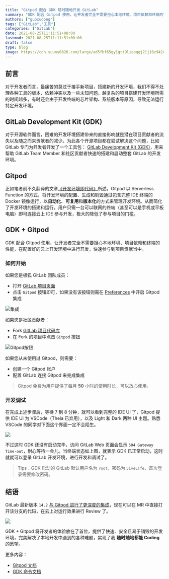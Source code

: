 ```yaml
---
title: "Gitpod 配合 GDK 随时随地开发 GitLab"
summary: "GDK 配合 Gitpod 使用，让开发者完全不需要担心本地环境、项目依赖和终端的性能，在配置好的云上开发环境中进行开发，快速参与到项目贡献当中。"
authors: ["guoxudong"]
tags: ["GitLab","工具"]
categories: ["GitLab"]
date: 2021-08-25T11:11:51+08:00
lastmod: 2021-08-25T11:11:51+08:00
draft: false
type: blog
image: https://cdn.suuny0826.com/large/ad5fbf65gy1gtt9lieoqqj21j10z942u.jpg
---
```

## 前言

对于开发者而言，最痛苦的莫过于接手新项目，搭建新的开发环境，我们不得不处理各种工具的版本、依赖冲突以及一些未知问题。越复杂的项目搭建开发环境所需的时间越多，有时还会由于开发终端的芯片架构、系统版本等原因，导致无法运行特定开发环境。

## GitLab Development Kit (GDK)
<!-- markdown-link-check-disable-next-line -->
对于开源软件而言，困难的开发环境搭建带来的直接影响就是潜在项目贡献者的流失以及随之而来贡献者的减少。为此各个开源项目都在尝试解决这个问题，比如 GitLab 专门为开发者开发了一个工具包： [GitLab Development Kit (GDK)](https://gitlab.com/gitlab-org/gitlab-development-kit/-/tree/main)，用来帮助 GitLab  Team Member 和社区贡献者快速的搭建和启动整套 GitLab 的开发环境。

## Gitpod

正如笔者前不久翻译的文章[《开发环境即代码》](https://guoxudong.io/post/dev-env-as-code/)所述，Gitpod 以 Serverless Function 的方式，将开发环境的配置、生成和销毁通过包含完整 IDE 终端的 Docker 镜像运行，以**自动化**、**可复用**和**版本化**的方式来管理开发环境。从而简化了开发环境的搭建和运行，用户只需一台可以联网的终端（甚至可以是手机或平板电脑）即可连接云上 IDE 参与开发，极大的降低了参与项目的门槛。

## GDK + Gitpod

GDK 配合 Gitpod 使用，让开发者完全不需要担心本地环境、项目依赖和终端的性能，在配置好的云上开发环境中进行开发，快速参与到项目贡献当中。

### 如何开始

如果您是极狐 GitLab 团队成员：

- 打开 [GitLab 项目页面](https://gitlab.com/gitlab-jh/gitlab)
- 点击 `Gitpod` 按钮即可，如果没有该按钮则需在 [Preferences](https://gitlab.com/-/profile/preferences) 中开启 Gitpod 集成

![集成](https://cdn.suuny0826.com/large/ad5fbf65gy1gtt7hqt9stj21lk0da76v.jpg)

如果您是社区贡献者：

- Fork [GitLab 项目代码库](https://gitlab.com/gitlab-jh/gitlab)
- 在 Fork 的项目中点击 `Gitpod` 按钮

![Gitpod按钮](https://cdn.suuny0826.com/large/ad5fbf65gy1gtt7d5y8hbj22xs1fu4qp.jpg)

如果您从未使用过 Gitpod，则需要：

- 创建一个 Gitpod 账户
- 配置 GitLab 连接 Gitpod 来完成集成

> Gitpod 免费为用户提供了每月 **50** 小时的使用时长，可以放心使用。

### 开发调试

在完成上述步骤后，等待 7 到 8 分钟，就可以看到完整的 IDE UI 了，Gitpod 提供 IDE UI 为 VSCode（Theia 已弃用），以及 Light 和 Dark 两种 UI 主题。熟悉 VSCode 的同学对下面这个界面一定不会陌生。

![](https://cdn.suuny0826.com/large/ad5fbf65gy1gtt8lhsemyj216o0mjdun.jpg)

不过这时 GDK 还没有启动完毕，访问 GitLab Web 页面会显示 `504 Gateway Time-out`，耐心等待一会儿。当终端状态如上图，就表示 GDK 已正常启动，这时就就可以登录 GitLab 开发环境，进行开发和调试了。

> Tips：GDK 启动的 GitLab 默认用户名为 `root`，密码为 `5iveL!fe`，首次登录需要修改密码。

## 结语
<!-- markdown-link-check-disable-next-line -->
GitLab 最新版本 `14.2` [与 Gitpod 进行了更深度的集成](https://about.gitlab.com/releases/2021/08/22/gitlab-14-2-released/#launch-a-preconfigured-gitpod-workspace-from-a-merge-request)，现在可以在 MR 中直接打开该分支的代码，在云上对运行效果进行 Review 了。

![](https://cdn.suuny0826.com/large/ad5fbf65gy1gtt96u0pzgj21d90hgjxp.jpg)

GDK + Gitpod 将开发者的体验放在了首位，提供了快速、安全且易于销毁的开发环境，完美解决了本地开发中遇到的各种难题，实现了我 **随时随地都能 Coding** 的愿望。

更多内容：

- [Gitpod 文档](https://www.gitpod.io/docs/)
- [GDK 命令文档](https://gitlab.com/gitlab-org/gitlab-development-kit/-/blob/main/doc/gdk_commands.md)